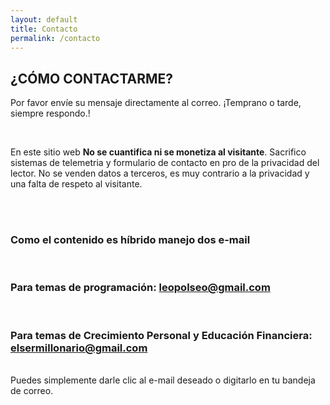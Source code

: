 ```yaml
---
layout: default
title: Contacto
permalink: /contacto
---
```


<section class="contacto">
    <div class="encabe-contact">
        <h2>¿CÓMO CONTACTARME?</h2>
    </div>
    <div>
        <p>Por favor envíe su mensaje directamente al correo. ¡Temprano o tarde, siempre respondo.!</p><br/>
        <p>En este sitio web <b>No se cuantifica ni se monetiza al visitante</b>. Sacrifico sistemas de telemetria y formulario de contacto en pro de la privacidad del lector. No se venden datos a terceros, es muy contrario a la privacidad y una falta de respeto al visitante.</p><br/><br/>
    </div>
    <h3>Como el contenido es híbrido manejo dos e-mail</h3><br/>
    <h3>Para temas de programación: <a href="mailto:leopolseo@gmail.com">leopolseo@gmail.com</a></h3><br/>
    <h3>Para temas de Crecimiento Personal y Educación Financiera: <a href="mailto:elsermillonario@gmail.com">elsermillonario@gmail.com</a></h3>
    <br/>
    Puedes simplemente darle clic al e-mail deseado o digitarlo en tu bandeja de correo.
</section>
 